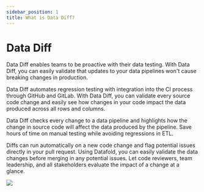 ```yaml
---
sidebar_position: 1
title: What is Data Diff?
---
```

# Data Diff
Data Diff enables teams to be proactive with their data testing. With Data Diff, you can easily validate that updates to your data pipelines won't cause breaking changes in production. 

Data Diff automates regression testing with integration into the CI process through GitHub and GitLab. With Data Diff, you can validate every source code change and easily see how changes in your code impact the data produced across all rows and columns.

Data Diff checks every change to a data pipeline and highlights how the change in source code will affect the data produced by the pipeline. Save hours of time on manual testing while avoiding regressions in ETL.

Diffs can run automatically on a new code change and flag potential issues directly in your pull request. Using Datafold, you can easily validate the data changes before merging in any potential issues. Let code reviewers, team leadership, and all stakeholders evaluate the impact of a change at a glance.

![](../../static/img/diff_overview.gif)
